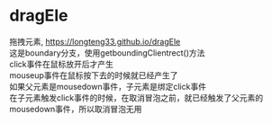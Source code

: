 # dragEle
拖拽元素,
https://longteng33.github.io/dragEle  
这是boundary分支，使用getboundingClientrect()方法  
click事件在鼠标放开后才产生  
mouseup事件在鼠标按下去的时候就已经产生了  
如果父元素是mousedown事件，子元素是绑定click事件  
在子元素触发click事件的时候，在取消冒泡之前，就已经触发了父元素的mousedown事件，所以取消冒泡无用  